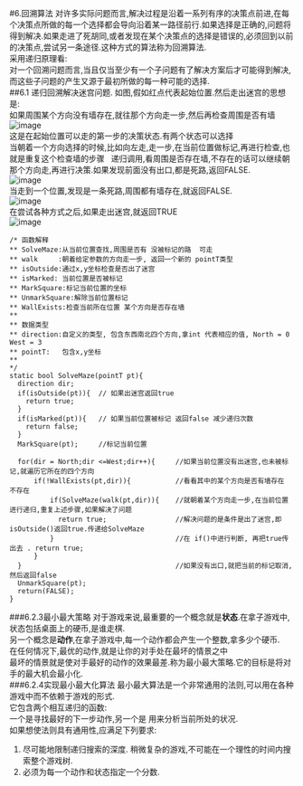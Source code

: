 #6.回溯算法
对许多实际问题而言,解决过程是沿着一系列有序的决策点前进,在每个决策点所做的每一个选择都会导向沿着某一路径前行.如果选择是正确的,问题将得到解决.如果走进了死胡同,或者发现在某个决策点的选择是错误的,必须回到以前的决策点,尝试另一条途径.这种方式的算法称为回溯算法.  
采用递归原理看:  
对一个回溯问题而言,当且仅当至少有一个子问题有了解决方案后才可能得到解决,而这些子问题的产生又源于最初所做的每一种可能的选择.  
##6.1 递归回溯解决迷宫问题.
如图,假如红点代表起始位置.然后走出迷宫的思想是:  
如果周围某个方向没有墙存在,就往那个方向走一步,然后再检查周围是否有墙  
![image](https://github.com/nightriain/c/blob/master/mg.jpg)  
这是在起始位置可以走的第一步的决策状态.有两个状态可以选择  
当朝着一个方向选择的时候,比如向左走,走一步,在当前位置做标记,再进行检查,也就是重复这个检查墙的步骤  
递归调用,看周围是否存在墙,不存在的话可以继续朝那个方向走,再进行决策.如果发现前面没有出口,都是死路,返回FALSE.  
![image](https://github.com/nightriain/c/blob/master/mg1.jpg)  
当走到一个位置,发现是一条死路,周围都有墙存在,就返回FALSE.  
![image](https://github.com/nightriain/c/blob/master/mg2.jpg)  
在尝试各种方式之后,如果走出迷宫,就返回TRUE  
![image](https://github.com/nightriain/c/blob/master/mg3.jpg)  

  
```
/* 函数解释  
** SolveMaze:从当前位置查找,周围是否有 没被标记的路  可走
** walk     :朝着给定参数的方向走一步, 返回一个新的 pointT类型
** isOutside:通过x,y坐标检查是否出了迷宫
** isMarked: 当前位置是否被标记
** MarkSquare:标记当前位置的坐标 
** UnmarkSquare:解除当前位置标记
** WallExists:检查当前所在位置 某个方向是否存在墙
**
** 数据类型  
** direction:自定义的类型, 包含东西南北四个方向,拿int 代表相应的值, North = 0 West = 3
** pointT:   包含x,y坐标
** 
*/
static bool SolveMaze(pointT pt){
  direction dir;
  if(isOutside(pt)){  // 如果出迷宫返回true
    return true;
  }
  if(isMarked(pt)){   // 如果当前位置被标记 返回false 减少递归次数
    return false;
  }
  MarkSquare(pt);     //标记当前位置
                                       
  for(dir = North;dir <=West;dir++){     //如果当前位置没有出迷宫,也未被标记,就遍历它所在的四个方向
      if(!WallExists(pt,dir)){           //看看其中的某个方向是否有墙存在 不存在
          if(SolveMaze(walk(pt,dir)){    //就朝着某个方向走一步,在当前位置进行递归,重复上述步骤,如果解决了问题
            return true;                 //解决问题的是条件是出了迷宫,即isOutside()返回true.传递给SolveMaze
          }                              //在 if()中进行判断, 再把true传出去 . return true;
      }
  }                                      //如果没有出口,就把当前的标记取消,然后返回false
  UnmarkSquare(pt);                     
  return(FALSE);
}

```
###6.2.3最小最大策略
对于游戏来说,最重要的一个概念就是**状态**.在拿子游戏中,状态包括桌面上的硬币,是谁走棋.  
另一个概念是**动作**,在拿子游戏中,每一个动作都会产生一个整数,拿多少个硬币.  
在任何情况下,最优的动作,就是让你的对手处在最坏的情景之中  
最坏的情景就是使对手最好的动作的效果最差.称为最小最大策略.它的目标是将对手的最大机会最小化.  
###6.2.4实现最小最大化算法
最小最大算法是一个非常通用的法则,可以用在各种游戏中而不依赖于游戏的形式.  
它包含两个相互递归的函数:  
一个是寻找最好的下一步动作,另一个是 用来分析当前所处的状况.  
如果想使法则具有通用性,应满足下列要求:  
1. 尽可能地限制递归搜索的深度. 稍微复杂的游戏,不可能在一个理性的时间内搜索整个游戏树.  
2. 必须为每一个动作和状态指定一个分数.  


